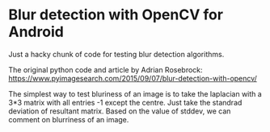 # Blur detection with OpenCV for Android

Just a hacky chunk of code for testing blur detection algorithms.

The original python code and article by Adrian Rosebrock:<br>
https://www.pyimagesearch.com/2015/09/07/blur-detection-with-opencv/

The simplest way to test bluriness of an image is to take the laplacian with a 3*3 matrix with all entries -1 except the centre. Just take the standrad deviation of resultant matrix. Based on the value of stddev, we can comment on blurriness of an image.
